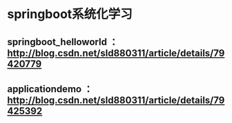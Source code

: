 # springboot系统化学习
## springboot_helloworld ：http://blog.csdn.net/sld880311/article/details/79420779
## applicationdemo ：http://blog.csdn.net/sld880311/article/details/79425392
       
